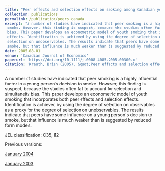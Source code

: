 ```yaml
---
title: "Peer effects and selection effects on smoking among Canadian youth"
collection: publications
permalink: /publication/peers_canada
excerpt: "A number of studies have indicated that peer smoking is a highly influential factor in a young person's decision to 
 smoke. However, this finding is suspect, because the studies often fail to account for selection and simultaneity 
 bias. This paper develops an econometric model of youth smoking that incorporates both peer effects and selection
 effects. Identification is achieved by using the degree of selection on observables as a proxy for the degree of
 selection on unobservables. The results indicate that peers have some influence on a young person's decision to
 smoke, but that influence is much weaker than is suggested by reduced form models."
date: 2005-08-01
venue: 'Canadian Journal of Economics'
paperurl: 'https://doi.org/10.1111/j.0008-4085.2005.00300.x'
citation: 'Krauth, Brian (2005). &quot;Peer effects and selection effects on smoking among Canadian youth.&quot; <i>Canadian Journal of Economics</i>. 38(3).'
---
```

 A number of studies have indicated that peer smoking is a highly influential factor in a young person's decision to 
 smoke. However, this finding is suspect, because the studies often fail to account for selection and simultaneity 
 bias. This paper develops an econometric model of youth smoking that incorporates both peer effects and selection
 effects. Identification is achieved by using the degree of selection on observables as a proxy for the degree of
 selection on unobservables. The results indicate that peers have some influence on a young person's decision to
 smoke, but that influence is much weaker than is suggested by reduced form models.
 
 JEL classification: C35, I12

Previous versions:

[January 2004](http://www.sfu.ca/~bkrauth/papers/cansmoke.pdf)

[January 2003](https://www.researchgate.net/profile/Brian_Krauth/publication/24128087_Peer_effects_and_selection_effects_in_youth_smoking/links/00b49535accb677cbb000000/Peer-effects-and-selection-effects-in-youth-smoking.pdf)
